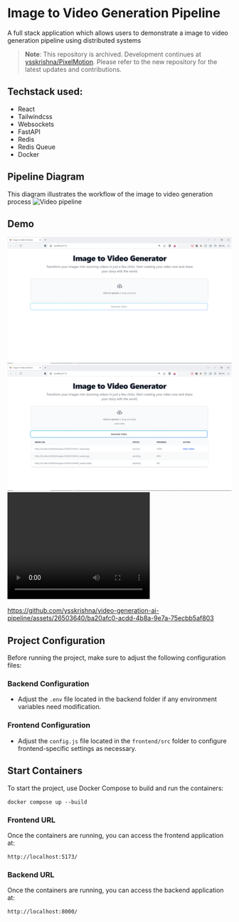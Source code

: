 # Image to Video Generation Pipeline
A full stack application which allows users to demonstrate a image to video generation pipeline using distributed systems

> **Note**: This repository is archived. Development continues at [ysskrishna/PixelMotion](https://github.com/ysskrishna/PixelMotion). Please refer to the new repository for the latest updates and contributions.


## Techstack used: 
- React
- Tailwindcss
- Websockets
- FastAPI
- Redis
- Redis Queue
- Docker

## Pipeline Diagram
This diagram illustrates the workflow of the image to video generation process
<img src="./media/image-video-pipeline.JPG" alt="Video pipeline"/>





## Demo

<img src="./media/landingpage.png" alt="Landing Page"/>
<img src="./media/landingpage-generating-videos.png" alt="Landing Page Generating Videos"/>

<video width="320" height="240" controls>
  <source src="./media/image-video-generator-demo.mp4" type="video/mp4">
</video>


https://github.com/ysskrishna/video-generation-ai-pipeline/assets/26503640/ba20afc0-acdd-4b8a-9e7a-75ecbb5af803


## Project Configuration
Before running the project, make sure to adjust the following configuration files:

### Backend Configuration
- Adjust the `.env` file located in the backend folder if any environment variables need modification.

### Frontend Configuration
- Adjust the `config.js` file located in the `frontend/src` folder to configure frontend-specific settings as necessary.


## Start Containers
To start the project, use Docker Compose to build and run the containers:
```
docker compose up --build
```

### Frontend URL
Once the containers are running, you can access the frontend application at:
```
http://localhost:5173/
```

### Backend URL
Once the containers are running, you can access the backend application at:
```
http://localhost:8000/
```
